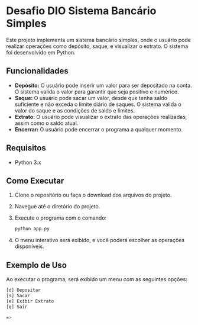 # Desafio DIO Sistema Bancário Simples

Este projeto implementa um sistema bancário simples, onde o usuário pode realizar operações como depósito, saque, e visualizar o extrato. O sistema foi desenvolvido em Python.

## Funcionalidades

- **Depósito:** O usuário pode inserir um valor para ser depositado na conta. O sistema valida o valor para garantir que seja positivo e numérico.
- **Saque:** O usuário pode sacar um valor, desde que tenha saldo suficiente e não exceda o limite diário de saques. O sistema valida o valor do saque e as condições de saldo e limites.
- **Extrato:** O usuário pode visualizar o extrato das operações realizadas, assim como o saldo atual.
- **Encerrar:** O usuário pode encerrar o programa a qualquer momento.

## Requisitos

- Python 3.x

## Como Executar

1. Clone o repositório ou faça o download dos arquivos do projeto.
2. Navegue até o diretório do projeto.
3. Execute o programa com o comando:

    ```bash
    python app.py
    ```

4. O menu interativo será exibido, e você poderá escolher as operações disponíveis.

## Exemplo de Uso

Ao executar o programa, será exibido um menu com as seguintes opções:

```bash
[d] Depositar
[s] Sacar
[e] Exibir Extrato
[q] Sair

=>
```
